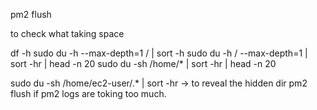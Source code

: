 
pm2 flush

to check what taking space

 df -h
 sudo du -h --max-depth=1 / | sort -h
 sudo du -h / --max-depth=1 | sort -hr | head -n 20
 sudo du -sh /home/* | sort -hr | head -n 20

 sudo du -sh /home/ec2-user/.* | sort -hr -> to reveal the hidden dir
  pm2 flush if pm2 logs are toking too much.